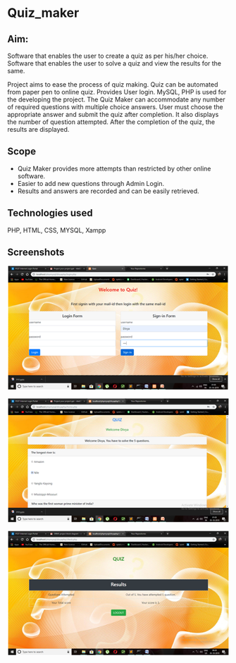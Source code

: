 # Quiz_maker

## Aim:
Software that enables the user to create a quiz as per his/her choice. Software that enables the user to solve a quiz and view the results for the same.

Project aims to ease the process of quiz making. Quiz can be automated from paper pen to online quiz. Provides User login. MySQL, PHP is used for the developing the project.
The Quiz Maker can accommodate any number of required questions with multiple choice answers. User must choose the appropriate answer and submit the quiz after completion. It also displays the number of question attempted. After the completion of the quiz, the results are displayed.

## Scope
* Quiz Maker provides more attempts than restricted by other online software.
* Easier to add new questions through Admin Login.
* Results and answers are recorded and can be easily retrieved.

## Technologies used
PHP, HTML, CSS, MYSQL, Xampp

## Screenshots

![signin](https://github.com/DivyaMunot/Quiz_maker/blob/master/signin.png)

![quizpage](https://github.com/DivyaMunot/Quiz_maker/blob/master/quiz_page.png)

![results](https://github.com/DivyaMunot/Quiz_maker/blob/master/result.png)
